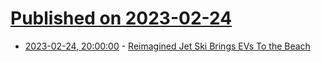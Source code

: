 # [Published on 2023-02-24](index.md)

* [2023-02-24, 20:00:00](https://science.slashdot.org/story/23/02/24/1747216/reimagined-jet-ski-brings-evs-to-the-beach?utm_source=rss1.0mainlinkanon&utm_medium=feed) - [Reimagined Jet Ski Brings EVs To the Beach](https://science.slashdot.org/story/23/02/24/1747216/reimagined-jet-ski-brings-evs-to-the-beach?utm_source=rss1.0mainlinkanon&utm_medium=feed)
